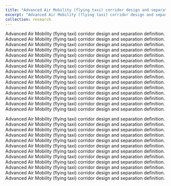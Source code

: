 ```yaml
---
title: "Advanced Air Mobility (flying taxi) corridor design and separation definition"
excerpt: "Advanced Air Mobility (flying taxi) corridor design and separation definition. Advanced Air Mobility (flying taxi) corridor design and separation definition. Advanced Air Mobility (flying taxi) corridor design and separation definition. Advanced Air Mobility (flying taxi) corridor design and separation definition. Advanced Air Mobility (flying taxi) corridor design and separation definition. Advanced Air Mobility (flying taxi) corridor design and separation definition. <br/><img src='/images/500x300.png'>"
collection: research
---
```


<!-- This is an item in your portfolio. It can be have images or nice text. If you name the file .md, it will be parsed as markdown. If you name the file .html, it will be parsed as HTML.  -->


Advanced Air Mobility (flying taxi) corridor design and separation definition. Advanced Air Mobility (flying taxi) corridor design and separation definition. Advanced Air Mobility (flying taxi) corridor design and separation definition. Advanced Air Mobility (flying taxi) corridor design and separation definition. Advanced Air Mobility (flying taxi) corridor design and separation definition. Advanced Air Mobility (flying taxi) corridor design and separation definition. Advanced Air Mobility (flying taxi) corridor design and separation definition. Advanced Air Mobility (flying taxi) corridor design and separation definition. Advanced Air Mobility (flying taxi) corridor design and separation definition. Advanced Air Mobility (flying taxi) corridor design and separation definition. Advanced Air Mobility (flying taxi) corridor design and separation definition. Advanced Air Mobility (flying taxi) corridor design and separation definition. Advanced Air Mobility (flying taxi) corridor design and separation definition. Advanced Air Mobility (flying taxi) corridor design and separation definition. Advanced Air Mobility (flying taxi) corridor design and separation definition. 


Advanced Air Mobility (flying taxi) corridor design and separation definition. Advanced Air Mobility (flying taxi) corridor design and separation definition. Advanced Air Mobility (flying taxi) corridor design and separation definition. Advanced Air Mobility (flying taxi) corridor design and separation definition. Advanced Air Mobility (flying taxi) corridor design and separation definition. Advanced Air Mobility (flying taxi) corridor design and separation definition. Advanced Air Mobility (flying taxi) corridor design and separation definition. Advanced Air Mobility (flying taxi) corridor design and separation definition. Advanced Air Mobility (flying taxi) corridor design and separation definition. Advanced Air Mobility (flying taxi) corridor design and separation definition. Advanced Air Mobility (flying taxi) corridor design and separation definition. Advanced Air Mobility (flying taxi) corridor design and separation definition. 